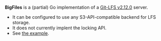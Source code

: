 **BigFiles** is a (partial) Go implementation of a [Git-LFS
v2.12.0](https://github.com/git-lfs/git-lfs/tree/v2.12.0/docs/api) server.

- It can be configured to use any S3-API-compatible backend for LFS storage.
- It does not currently implent the locking API.
- See [the example](example/main.go).
